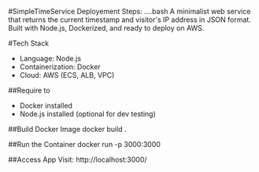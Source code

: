 #SimpleTimeService Deployement Steps:
....bash
A minimalist web service that returns the current timestamp and visitor's IP address in JSON format.  
Built with Node.js, Dockerized, and ready to deploy on AWS.

#Tech Stack
- Language: Node.js 
- Containerization: Docker
- Cloud: AWS (ECS, ALB, VPC)

##Require to 
- Docker installed
- Node.js installed (optional for dev testing)

##Build Docker Image
docker build  .

##Run the Container
docker run -p 3000:3000

##Access App
Visit: http://localhost:3000/


  





